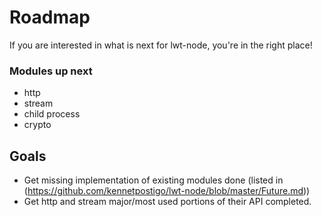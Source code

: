 # Roadmap

If you are interested in what is next for lwt-node, you're in the right place!

### Modules up next

* http
* stream
* child process
* crypto

## Goals

* Get missing implementation of existing modules done (listed in (https://github.com/kennetpostigo/lwt-node/blob/master/Future.md))
* Get http and stream major/most used portions of their API completed.
